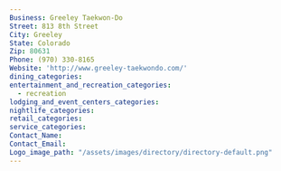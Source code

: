 ```yaml
---
Business: Greeley Taekwon-Do
Street: 813 8th Street
City: Greeley
State: Colorado
Zip: 80631
Phone: (970) 330-8165
Website: 'http://www.greeley-taekwondo.com/'
dining_categories:
entertainment_and_recreation_categories:
  - recreation
lodging_and_event_centers_categories:
nightlife_categories:
retail_categories:
service_categories:
Contact_Name:
Contact_Email:
Logo_image_path: "/assets/images/directory/directory-default.png"
---
```




